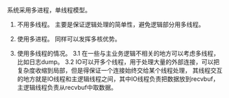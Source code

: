 系统采用多进程，单线程模型。

1. 不用多线程。
主要是保证逻辑处理的简单性，避免逻辑部分用多线程。

2. 使用多进程。
同样可以发挥多核优势。

3. 使用多线程的情况。
 3.1 在一些与主业务逻辑不相关的地方可以考虑多线程，比如日志dump。
 3.2 IO可以开多个线程，用于处理大量的外部连接，可以把复杂度收缩到局部，但是得保证一个连接始终交给某个线程处理，
 其线程交互的地方就是IO线程和主逻辑线程之间，其中IO线程负责把数据放到recvbuf，主逻辑线程负责从recvbuf中取数据。
